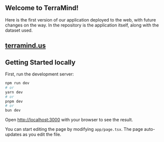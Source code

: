 ## Welcome to TerraMind!

Here is the first version of our application deployed to the web, with future changes on the way.
In the repository is the application itself, along with the dataset used.

## [terramind.us](url)

## Getting Started locally

First, run the development server:

```bash
npm run dev
# or
yarn dev
# or
pnpm dev
# or
bun dev
```

Open [http://localhost:3000](http://localhost:3000) with your browser to see the result.

You can start editing the page by modifying `app/page.tsx`. The page auto-updates as you edit the file.
